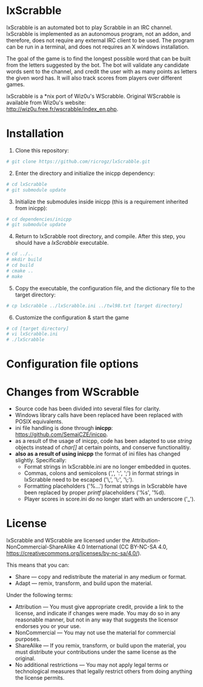 # lxScrabble

lxScrabble is an automated bot to play Scrabble in an IRC channel. lxScrabble is implemented as an autonomous program, not an addon, and therefore, does not require any external IRC client to be used. The program can be run in a terminal, and does not requires an X windows installation.

The goal of the game is to find the longest possible word that can be built from the letters suggested by the bot. The bot will validate any candidate words sent to the channel, and credit the user with as many points as letters the given word has. It will also track scores from players over different games.

lxScrabble is a *nix port of Wiz0u's WScrabble. Original WScrabble is available from Wiz0u's website: http://wiz0u.free.fr/wscrabble/index_en.php.

# Installation

1. Clone this repository:

``` bash
# git clone https://github.com/ricrogz/lxScrabble.git
```

2. Enter the directory and initialize the inicpp dependency:

``` bash
# cd lxScrabble
# git submodule update
```

3. Initialize the submodules inside inicpp (this is a requirement inherited from inicpp):

``` bash
# cd dependencies/inicpp
# git submodule update
```

4. Return to lxScrabble root directory, and compile. After this step, you should have a *lxScrabble* executable.

``` bash
# cd ../..
# mkdir build
# cd build
# cmake ..
# make
```

5. Copy the executable, the configuration file, and the dictionary file to the target directory:

```bash
# cp lxScrabble ../lxScrabble.ini ../twl98.txt [target directory]
```

6. Customize the configuration & start the game

```bash
# cd [target directory]
# vi lxScrabble.ini
# ./lxScrabble
```

# Configuration file options



# Changes from WScrabble

* Source code has been divided into several files for clarity.
* Windows library calls have been replaced have been replaced with POSIX equivalents.
* ini file handling is done through **inicpp**: https://github.com/SemaiCZE/inicpp.
* as a result of the usage of inicpp, code has been adapted to use *string* objects instead of *char[]* at certain points, and conserve functionalitiy.
* **also as a result of using inicpp** the format of ini files has changed slightly. Specifically:
    - Format strings in lxScrabble.ini are no longer embedded in quotes.
    - Commas, colons and semicolons (',', ':', ';') in format strings in lxScrabble need to be escaped ('\\,', '\\:', '\\;').
    - Formatting placeholders ('%...') format strings in lxScrabble have been replaced by proper *printf* placeholders ('%s', '%d).
    - Player scores in score.ini do no longer start with an underscore ('_').

# License

lxScrabble and WScrabble are licensed under the Attribution-NonCommercial-ShareAlike 4.0 International (CC BY-NC-SA 4.0, https://creativecommons.org/licenses/by-nc-sa/4.0/).

This means that you can:

* Share — copy and redistribute the material in any medium or format.
* Adapt — remix, transform, and build upon the material.

Under the following terms:

* Attribution — You must give appropriate credit, provide a link to the license, and indicate if changes were made. You may do so in any reasonable manner, but not in any way that suggests the licensor endorses you or your use.
* NonCommercial — You may not use the material for commercial purposes.
* ShareAlike — If you remix, transform, or build upon the material, you must distribute your contributions under the same license as the original.
* No additional restrictions — You may not apply legal terms or technological measures that legally restrict others from doing anything the license permits.